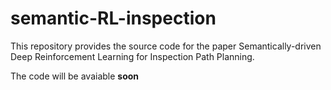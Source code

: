 # semantic-RL-inspection
This repository provides the source code for the paper Semantically-driven Deep Reinforcement Learning for Inspection Path Planning.

The code will be avaiable **soon**
